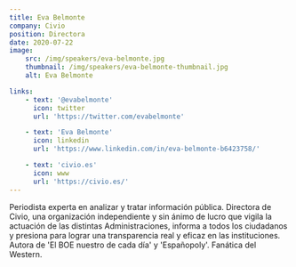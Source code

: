 ```yaml
---
title: Eva Belmonte
company: Civio
position: Directora
date: 2020-07-22
image:
    src: /img/speakers/eva-belmonte.jpg
    thumbnail: /img/speakers/eva-belmonte-thumbnail.jpg
    alt: Eva Belmonte

links:
    - text: '@evabelmonte'
      icon: twitter
      url: 'https://twitter.com/evabelmonte'

    - text: 'Eva Belmonte'
      icon: linkedin
      url: 'https://www.linkedin.com/in/eva-belmonte-b6423758/'

    - text: 'civio.es'
      icon: www
      url: 'https://civio.es/'
---
```


Periodista experta en analizar y tratar información pública. Directora de Civio, una organización independiente y sin ánimo de lucro que vigila la actuación de las distintas Administraciones, informa a todos los ciudadanos y presiona para lograr una transparencia real y eficaz en las instituciones. Autora de 'El BOE nuestro de cada día' y 'Españopoly'. Fanática del Western.
